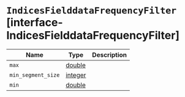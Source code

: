 # `IndicesFielddataFrequencyFilter` [interface-IndicesFielddataFrequencyFilter]

| Name | Type | Description |
| - | - | - |
| `max` | [double](./double.md) | &nbsp; |
| `min_segment_size` | [integer](./integer.md) | &nbsp; |
| `min` | [double](./double.md) | &nbsp; |

